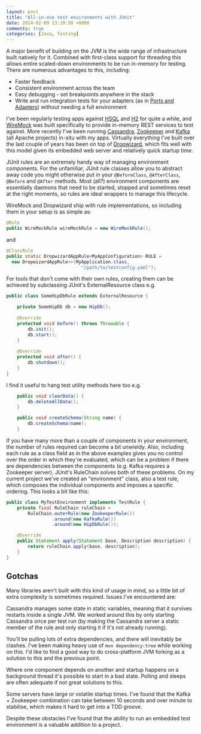 ```yaml
---
layout: post
title: "All-in-one test environments with JUnit"
date: 2014-02-09 13:19:50 +0000
comments: true
categories: [Java, Testing]
---
```


A major benefit of building on the JVM is the wide range of infrastructure built natively for it. Combined with first-class support for threading this allows entire scaled-down environments to be run in-memory for testing. There are numerous advantages to this, including:

* Faster feedback
* Consistent environment across the team
* Easy debugging - set breakpoints anywhere in the stack
* Write and run integration tests for your adapters (as in [Ports and Adapters](http://www.natpryce.com/articles/000772.html)) without needing a full environment

<!-- more -->

I've been regularly testing apps against [HSQL](http://hsqldb.org/) and [H2](http://www.h2database.com/) for quite a while, and [WireMock](http://wiremock.org/) was built specifically to provide in-memory REST services to test against. More recently I've been running [Cassandra](http://cassandra.apache.org/), [Zookeeper](http://zookeeper.apache.org/) and [Kafka](https://kafka.apache.org/) (all Apache projects) in-situ with my apps. Virtually everything I've built over the last
couple of years has been on top of [Dropwizard](http://dropwizard.io), which fits well with this model given its embedded web server and relatively quick startup time.

JUnit rules are an extremely handy way of managing environment components. For the unfamiliar, JUnit rule classes allow you to abstract away code you might otherwise put in your ``@BeforeClass``, ``@AfterClass``, ``@Before`` and ``@After`` methods. Most (all?) environment components are essentially daemons that need to be started, stopped and sometimes reset at the right moments, so rules are ideal wrappers to manage this lifecycle.

WireMock and Dropwizard ship with rule implementations, so including them in your setup is as simple as:

```java
@Rule
public WireMockRule wireMockRule = new WireMockRule();
```
and

```java
@ClassRule
public static DropwizardAppRule<MyAppConfiguration> RULE =
  new DropwizardAppRule<>(MyApplication.class,
                            "/path/to/testconfig.yaml");
```
For tools that don't come with their own rules, creating them can be achieved by subclassing JUnit's ExternalResource class e.g.

```java
public class SomeHipDbRule extends ExternalResource {

    private SomeHipDb db = new HipDb();
    
    @Override
    protected void before() throws Throwable {
        db.init();
        db.start();
    }
    
    @Override
    protected void after() {
        db.shutdown();
    }
}
```

I find it useful to hang test utility methods here too e.g.

```java
    public void clearData() {
        db.deleteAllData();
    }

    public void createSchema(String name) {
        db.createSchema(name);
    }
```

If you have many more than a couple of components in your environment, the number of rules required can become a bit unwieldy. Also, including each rule as a class field as in the above examples gives you no control over the order in which they're evaluated, which can be a problem if there are dependencies between the components (e.g. Kafka requires a Zookeeper server). JUnit's RuleChain solves both of these problems. On my current project we've created an "environment" class, also a test rule, which composes the individual components and imposes a specific ordering. This looks a bit like this:

```java
public class MyTestEnvironment implements TestRule {
    private final RuleChain ruleChain =
        RuleChain.outerRule(new ZookeeperRule())
                 .around(new KafkaRule())
                 .around(new HipDbRule());

    @Override
    public Statement apply(Statement base, Description description) {
        return ruleChain.apply(base, description);
    }
}
```

Gotchas
-------
Many libraries aren't built with this kind of usage in mind, so a little bit of extra complexity is sometimes required. Issues I've encountered are:

Cassandra manages some state in static variables, meaning that it survives restarts inside a single JVM. We worked around this by only starting Cassandra once per test run (by making the Cassandra server a static member of the rule and only starting it if it's not already running).

You'll be pulling lots of extra dependencies, and there will inevitably be clashes. I've been making heavy use of ``mvn dependency:tree`` while working on this. I'd like to find a good way to do cross-platform JVM forking as a solution to this and the previous point.

Where one component depends on another and startup happens on a background thread it's possible to start in a bad state. Polling and sleeps are often adequate if not great solutions to this.

Some servers have large or volatile startup times. I've found that the Kafka + Zookeeper combination can take between 10 seconds and over minute to stabilise, which makes it hard to get into a TDD groove.

Despite these obstacles I've found that the ability to run an embedded test environment is a valuable addition to a project.
